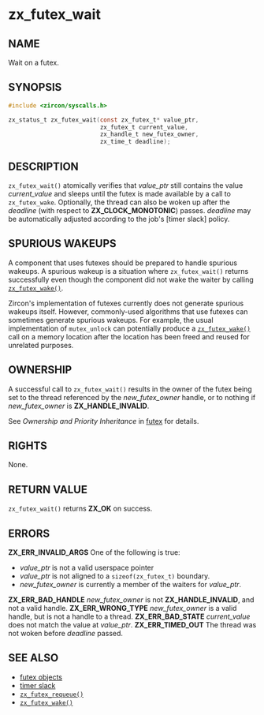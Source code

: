 # zx_futex_wait

## NAME

<!-- Updated by update-docs-from-abigen, do not edit. -->

Wait on a futex.

## SYNOPSIS

<!-- Updated by update-docs-from-abigen, do not edit. -->

```c
#include <zircon/syscalls.h>

zx_status_t zx_futex_wait(const zx_futex_t* value_ptr,
                          zx_futex_t current_value,
                          zx_handle_t new_futex_owner,
                          zx_time_t deadline);
```

## DESCRIPTION

`zx_futex_wait()` atomically verifies that *value_ptr* still contains the value
*current_value* and sleeps until the futex is made available by a call to
`zx_futex_wake`. Optionally, the thread can also be woken up after the
*deadline* (with respect to **ZX_CLOCK_MONOTONIC**) passes. *deadline* may be
automatically adjusted according to the job's [timer slack] policy.

## SPURIOUS WAKEUPS

A component that uses futexes should be prepared to handle spurious
wakeups.  A spurious wakeup is a situation where `zx_futex_wait()`
returns successfully even though the component did not wake the waiter
by calling [`zx_futex_wake()`].

Zircon's implementation of futexes currently does not generate
spurious wakeups itself.  However, commonly-used algorithms that use
futexes can sometimes generate spurious wakeups.  For example, the
usual implementation of `mutex_unlock` can potentially produce a
[`zx_futex_wake()`] call on a memory location after the location has been
freed and reused for unrelated purposes.

## OWNERSHIP

A successful call to `zx_futex_wait()` results in the owner of the futex being
set to the thread referenced by the *new_futex_owner* handle, or to nothing if
*new_futex_owner* is **ZX_HANDLE_INVALID**.

See *Ownership and Priority Inheritance* in [futex](/docs/zircon/objects/futex.md) for
details.

## RIGHTS

<!-- Updated by update-docs-from-abigen, do not edit. -->

None.

## RETURN VALUE

`zx_futex_wait()` returns **ZX_OK** on success.

## ERRORS

**ZX_ERR_INVALID_ARGS**  One of the following is true:
+ *value_ptr* is not a valid userspace pointer
+ *value_ptr* is not aligned to a `sizeof(zx_futex_t)` boundary.
+ *new_futex_owner* is currently a member of the waiters for *value_ptr*.

**ZX_ERR_BAD_HANDLE**  *new_futex_owner* is not **ZX_HANDLE_INVALID**, and not a valid handle.
**ZX_ERR_WRONG_TYPE**  *new_futex_owner* is a valid handle, but is not a handle to a thread.
**ZX_ERR_BAD_STATE**  *current_value* does not match the value at *value_ptr*.
**ZX_ERR_TIMED_OUT**  The thread was not woken before *deadline* passed.

## SEE ALSO

 - [futex objects](/docs/zircon/objects/futex.md)
 - [timer slack](/docs/zircon/timer_slack.md)
 - [`zx_futex_requeue()`]
 - [`zx_futex_wake()`]

<!-- References updated by update-docs-from-abigen, do not edit. -->

[`zx_futex_requeue()`]: futex_requeue.md
[`zx_futex_wake()`]: futex_wake.md
